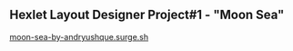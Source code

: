 ## Hexlet Layout Designer Project#1 - "Moon Sea"

[moon-sea-by-andryushque.surge.sh](http://moon-sea-by-andryushque.surge.sh/)
